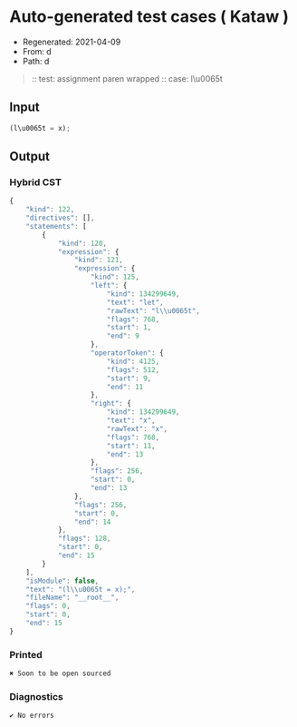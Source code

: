 # Auto-generated test cases ( Kataw )
- Regenerated: 2021-04-09
- From: d
- Path: d
> :: test: assignment paren wrapped
> :: case: l\u0065t
## Input

`````js
(l\u0065t = x);
`````

## Output

### Hybrid CST

```javascript
{
    "kind": 122,
    "directives": [],
    "statements": [
        {
            "kind": 120,
            "expression": {
                "kind": 121,
                "expression": {
                    "kind": 125,
                    "left": {
                        "kind": 134299649,
                        "text": "let",
                        "rawText": "l\\u0065t",
                        "flags": 768,
                        "start": 1,
                        "end": 9
                    },
                    "operatorToken": {
                        "kind": 4125,
                        "flags": 512,
                        "start": 9,
                        "end": 11
                    },
                    "right": {
                        "kind": 134299649,
                        "text": "x",
                        "rawText": "x",
                        "flags": 768,
                        "start": 11,
                        "end": 13
                    },
                    "flags": 256,
                    "start": 0,
                    "end": 13
                },
                "flags": 256,
                "start": 0,
                "end": 14
            },
            "flags": 128,
            "start": 0,
            "end": 15
        }
    ],
    "isModule": false,
    "text": "(l\\u0065t = x);",
    "fileName": "__root__",
    "flags": 0,
    "start": 0,
    "end": 15
}
```

### Printed

```javascript
✖ Soon to be open sourced
```

### Diagnostics

```javascript
✔ No errors
```

